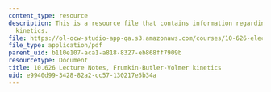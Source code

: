 ```yaml
---
content_type: resource
description: This is a resource file that contains information regarding Frumkin-Butler-Volmer
  kinetics.
file: https://ol-ocw-studio-app-qa.s3.amazonaws.com/courses/10-626-electrochemical-energy-systems-spring-2014/e9940d99342882a2cc57130217e5b34a_MIT10_626S14_S11lec27a.pdf
file_type: application/pdf
parent_uid: b110e107-aca1-a818-8327-eb868ff7909b
resourcetype: Document
title: 10.626 Lecture Notes, Frumkin-Butler-Volmer kinetics
uid: e9940d99-3428-82a2-cc57-130217e5b34a
---
```

